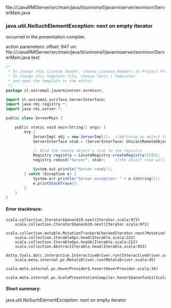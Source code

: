file://<WORKSPACE>/JavaRMIServer/src/main/java/it/uniroma1/javarmiserver/exrmisvr/ServerMain.java
### java.util.NoSuchElementException: next on empty iterator

occurred in the presentation compiler.

action parameters:
offset: 947
uri: file://<WORKSPACE>/JavaRMIServer/src/main/java/it/uniroma1/javarmiserver/exrmisvr/ServerMain.java
text:
```scala
/*
 * To change this license header, choose License Headers in Project Properties.
 * To change this template file, choose Tools | Templates
 * and open the template in the editor.
 */
package it.uniroma1.javarmiserver.exrmisvr;

import it.uniroma1.svriface.ServerInterface;
import java.rmi.registry.*;
import java.rmi.server.*;

public class ServerMain {

    public static void main(String[] args) {
        try {
            ServerImpl obj = new ServerImpl();  //defining an object that will be the implementation of Serverinterface
            ServerInterface stub = (ServerInterface) UnicastRemoteObject.exportObject(obj, 0);

            // Bind the remote object's stub in the registry
            Registry registry = LocateRegistry.createRegistry(5555);    //in middleware tech we need a standard trusted third party we trust
            registry.rebind("Server", stub);    //the object stub will be mapped in the registry with the name "s@@erver"

            System.out.println("Server ready");
        } catch (Exception e) {
            System.err.println("Server exception: " + e.toString());
            e.printStackTrace();
        }
    }
}

```



#### Error stacktrace:

```
scala.collection.Iterator$$anon$19.next(Iterator.scala:973)
	scala.collection.Iterator$$anon$19.next(Iterator.scala:971)
	scala.collection.mutable.MutationTracker$CheckedIterator.next(MutationTracker.scala:76)
	scala.collection.IterableOps.head(Iterable.scala:222)
	scala.collection.IterableOps.head$(Iterable.scala:222)
	scala.collection.AbstractIterable.head(Iterable.scala:933)
	dotty.tools.dotc.interactive.InteractiveDriver.run(InteractiveDriver.scala:168)
	scala.meta.internal.pc.MetalsDriver.run(MetalsDriver.scala:45)
	scala.meta.internal.pc.HoverProvider$.hover(HoverProvider.scala:34)
	scala.meta.internal.pc.ScalaPresentationCompiler.hover$$anonfun$1(ScalaPresentationCompiler.scala:329)
```
#### Short summary: 

java.util.NoSuchElementException: next on empty iterator